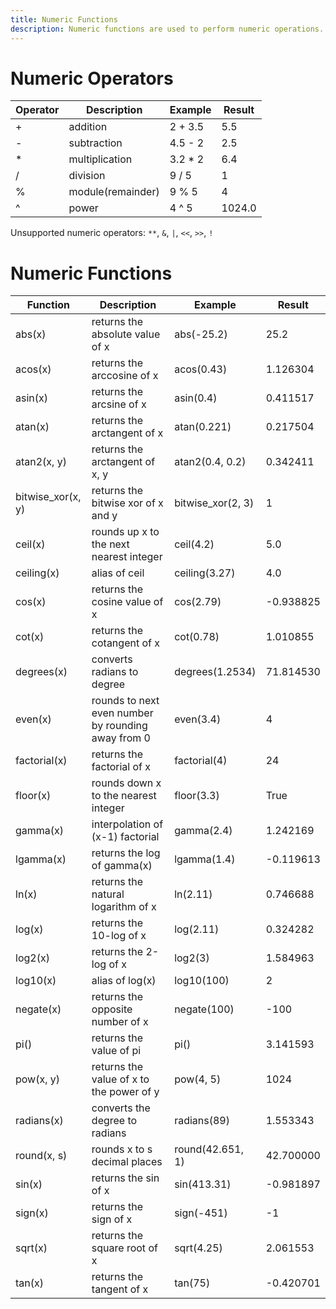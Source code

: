 ```yaml
---
title: Numeric Functions
description: Numeric functions are used to perform numeric operations.
---
```


# Numeric Operators

| Operator | Description | Example | Result |
| ----------- | ----------- |  ----------- |  ----------- |
| + | addition | 2 + 3.5  | 5.5 | 
| - | subtraction | 4.5 - 2 | 2.5 |
| * | multiplication | 3.2 * 2 | 6.4 |
| / | division | 9 / 5 | 1 |
| % | module(remainder) | 9 % 5 | 4 |
| ^ | power | 4 ^ 5 | 1024.0 |

Unsupported numeric operators: 
`**`, `&`, `|`, `<<`, `>>`, `!`

# Numeric Functions

| Function | Description | Example | Result |
| ----------- | ----------- |  ----------- |  ----------- |
| abs(x) | returns the absolute value of x | abs(-25.2) | 25.2 |
| acos(x) | returns the arccosine of x | acos(0.43) | 1.126304 |
| asin(x) | returns the arcsine of x | asin(0.4) | 0.411517 |
| atan(x) | returns the arctangent of x | atan(0.221) | 0.217504 |
| atan2(x, y) | returns the arctangent of x, y | atan2(0.4, 0.2) | 0.342411 |
| bitwise_xor(x, y) | returns the bitwise xor of x and y | bitwise_xor(2, 3) | 1 |
| ceil(x) | rounds up x to the next nearest integer | ceil(4.2) | 5.0 |
| ceiling(x) | alias of ceil | ceiling(3.27) | 4.0 |
| cos(x) | returns the cosine value of x | cos(2.79) | -0.938825 | 
| cot(x) | returns the cotangent of x | cot(0.78) | 1.010855 |
| degrees(x) | converts radians to degree | degrees(1.2534) | 71.814530 |
| even(x) | rounds to next even number by rounding away from 0  | even(3.4) | 4 |
| factorial(x) | returns the factorial of x | factorial(4) | 24 |
| floor(x) | rounds down x to the nearest integer | floor(3.3) | True |
| gamma(x) | interpolation of (x-1) factorial | gamma(2.4) | 1.242169 |
| lgamma(x) | returns the log of gamma(x) | lgamma(1.4) | -0.119613 |
| ln(x) | returns the natural logarithm of x | ln(2.11) | 0.746688 |
| log(x) | returns the 10-log of x | log(2.11) | 0.324282 |
| log2(x) | returns the 2-log of x | log2(3) | 1.584963 |
| log10(x) | alias of log(x) | log10(100) | 2 |
| negate(x) | returns the opposite number of x | negate(100) | -100 |
| pi() | returns the value of pi | pi() | 3.141593 | 
| pow(x, y) | returns the value of x to the power of y | pow(4, 5) | 1024 |
| radians(x) | converts the degree to radians | radians(89) | 1.553343 |
| round(x, s) | rounds x to s decimal places | round(42.651, 1) | 42.700000 |
| sin(x) | returns the sin of x | sin(413.31) | -0.981897 |
| sign(x) | returns the sign of x | sign(-451) | -1 |
| sqrt(x) | returns the square root of x | sqrt(4.25) | 2.061553 |
| tan(x) | returns the tangent of x | tan(75) | -0.420701 |
